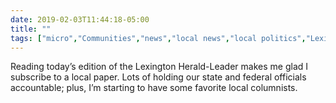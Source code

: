 ```yaml
---
date: 2019-02-03T11:44:18-05:00
title: ""
tags: ["micro","Communities","news","local news","local politics","Lexington Herald-Leader"]
---
```

Reading today’s edition of the Lexington Herald-Leader makes me glad I subscribe to a local paper. Lots of holding our state and federal officials accountable; plus, I’m starting to have some favorite local columnists.
